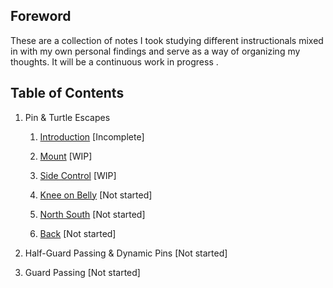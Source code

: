 <link rel="stylesheet" href="/bjj-docs/assets/styles.css" />

## Foreword
These are a collection of notes I took studying different instructionals mixed in with my own personal findings  and 
serve as a way of organizing my thoughts. It will be a continuous work in progress .

## Table of Contents
1. Pin & Turtle Escapes

   1. [Introduction](pin_and_turtle_escapes/0_intro.md) [Incomplete]

   2. [Mount](pin_and_turtle_escapes/1_mount_escapes.md) [WIP]

   3. [Side Control](pin_and_turtle_escapes/2_side_control_escapes.md) [WIP]

   4. [Knee on Belly](pin_and_turtle_escapes/3_knee_on_belly_escapes.md) [Not started]

   5. [North South](pin_and_turtle_escapes/4_north_south_escapes.md) [Not started]

   6. [Back](pin_and_turtle_escapes/5_back_escapes.md) [Not started]
2. Half-Guard Passing & Dynamic Pins [Not started]
3. Guard Passing [Not started]
